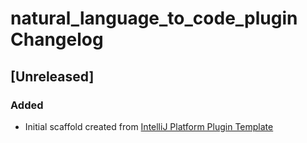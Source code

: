 <!-- Keep a Changelog guide -> https://keepachangelog.com -->

# natural_language_to_code_plugin Changelog

## [Unreleased]
### Added
- Initial scaffold created from [IntelliJ Platform Plugin Template](https://github.com/JetBrains/intellij-platform-plugin-template)
